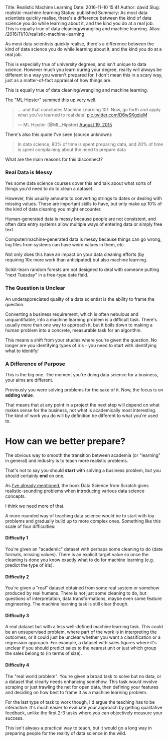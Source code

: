 Title: Realistic Machine Learning
Date: 2016-11-10 15:41
Author: david
Slug: realistic-machine-learning
Status: published
Summary: As most data scientists quickly realise, there's a difference between the kind of data science you do while learning about it, and the kind you do at a real job. This is equally true of data cleaning/wrangling and machine learning.
Alias: /2016/11/10/realistic-machine-learning

As most data scientists quickly realise, there's a difference
between the kind of data science you do while learning about it, and the
kind you do at a real job.

This is especially true of university degrees, and isn't unique to data
science. However much you learn during your degree, reality will always
be different in a way you weren't prepared for. I don't mean this in a
scary way, just as a matter-of-fact appraisal of how things are.

This is equally true of data cleaning/wrangling and machine learning.

The "ML Hipster" [summed this up very well.](https://twitter.com/ML_Hipster/status/633954383542128640)

<blockquote class="twitter-tweet" data-lang="en"><p lang="en" dir="ltr">… and that concludes Machine Learning 101. Now, go forth and apply what you&#39;ve learned to real data! <a href="http://t.co/D6wSKgdjeM">pic.twitter.com/D6wSKgdjeM</a></p>&mdash; ML Hipster (@ML_Hipster) <a href="https://twitter.com/ML_Hipster/status/633954383542128640?ref_src=twsrc%5Etfw">August 19, 2015</a></blockquote>
<script async src="https://platform.twitter.com/widgets.js" charset="utf-8"></script>

There's also this quote I've seen (source unknown):

> In data science, 80% of time is spent preparing data, and 20% of time
> is spent complaining about the need to prepare data

What are the main reasons for this disconnect?

### Real Data is Messy

Yes some data science courses cover this and talk about what sorts of
things you'd need to do to clean a dataset.

However, this usually amounts to converting strings to dates or dealing
with missing values. These are important skills to have, but only make
up 10% of the kind of data cleaning you might encounter.

Human-generated data is messy because people are not consistent, and
often data entry systems allow multiple ways of entering data or simply
free text.

Computer/machine-generated data is messy because things can go wrong,
log files from systems can have weird values in them, etc.

Not only does this have an impact on your data cleaning efforts (by
requiring 10x more work than anticipated) but also machine learning.

Scikit-learn random forests are not designed to deal with someone
putting "next Tuesday" in a free-type date field.

### The Question is Unclear

An underappreciated quality of a data scientist is the ability to frame
the question.

Converting a business requirement, which is often nebulous and
unquantifiable, into a machine learning problem is a difficult task.
There's usually more than one way to approach it, but it boils down to
making a human problem into a concrete, measurable task for an
algorithm.

This means a shift from your studies where you're given the question. No
longer are you identifying types of iris - you need to start with
identifying what to identify!

### A Difference of Purpose

This is the big one. The moment you're doing data science for a
business, your aims are different.

Previously you were solving problems for the sake of it. Now, the focus
is on **adding value**.

That means that at any point in a project the next step will depend on
what makes sense for the business, not what is academically most
interesting. The kind of work you do will by definition be different to
what you're used to.


# How can we better prepare?

The obvious way to smooth the transition between academia (or "learning"
in general) and industry is to teach more realistic problems.

That's not to say you should **start** with solving a business problem,
but you should certainly **end** on one.

As [I've already mentioned](/blog/5-data-science-book-recommendations/),
the book Data Science from Scratch gives realistic-sounding problems
when introducing various data science concepts.

I think we need more of that.

A more rounded way of teaching data science would be to start with toy
problems and gradually build up to more complex ones. Something like
this scale of four difficulties:

#### Difficulty 1

You're given an "academic" dataset with perhaps some cleaning to do
(date formats, missing values). There is an explicit target value so
once the cleaning is done you know exactly what to do for machine
learning (e.g. predict the type of iris).

#### Difficulty 2

You're given a "real" dataset obtained from some real system or somehow
produced by real humans. There is not just some cleaning to do, but
questions of interpretation, data transformations, maybe even some
feature engineering. The machine learning task is still clear though.

#### Difficulty 3

A real dataset but with a less well-defined machine learning task. This
could be an unsupervised problem, where part of the work is in
interpreting the outcomes, or it could just be unclear whether you want
a classification or a regression approach. For example, a dataset with
sales figures where it's unclear if you should predict sales to the
nearest unit or just which group the sales belong to (in terms of size).

#### Difficulty 4

The "real world problem". You're given a broad task to solve but no
data, or a dataset that clearly needs enhancing somehow. This task would
involve scraping or just trawling the net for open data, then defining
your features and deciding on how best to frame it as a machine learning
problem.

For the last type of task to work though, I'd argue the teaching has to
be interactive. It's much easier to evaluate your approach by getting
qualitative feedback, unlike the first 2-3 tasks where you can
objectively measure your success.

This isn't always a practical way to teach, but it would go a long way
in preparing people for the reality of data science in the wild.

